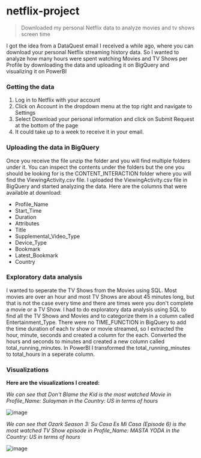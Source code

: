 # netflix-project
>Downloaded my personal Netflix data to analyze movies and tv shows screen time

I got the idea from a DataQuest email I received a while ago, where you can download your personal Netflix streaming history data. So I wanted to analyze how many hours were spent watching Movies and TV Shows per Profile by downloading the data and uploading it on BigQuery and visualizing it on PowerBI

### Getting the data

1. Log in to Netflix with your account
2. Click on Account in the dropdown menu at the top right and navigate to Settings
3. Select Download your personal information and click on Submit Request at the bottom of the page
4. It could take up to a week to receive it in your email.

### Uploading the data in BigQuery

Once you receive the file unzip the folder and you will find multiple folders under it. You can inspect the contents under the folders but the one you should be looking for is the CONTENT_INTERACTION folder where you will find the ViewingActivity.csv file. I uploaded the ViewingActivity.csv file in BigQuery and started analyzing the data. Here are the columns that were available at download:

- Profile_Name
- Start_Time
- Duration
- Attributes
- Title
- Supplemental_Video_Type
- Device_Type
- Bookmark
- Latest_Bookmark
- Country

### Exploratory data analysis

I wanted to seperate the TV Shows from the Movies using SQL. Most movies are over an hour and most TV Shows are about 45 minutes long, but that is not the case every time and there are times were you don't complete a movie or a TV Show. I had to do exploratory data analysis using SQL to find all the TV Shows and Movies and to categorize them in a column called Entertainment_Type. There were no TIME_FUNCTION in BigQuery to add the time duration of each tv show or movie streamed, so I extracted the hour, minute, seconds and created a column for the each. Converted the hours and seconds to minutes and created a new column called total_running_minutes. In PowerBI I transformed the total_running_minutes to total_hours in a seperate column.

### Visualizations

**Here are the visualizations I created:**

*We can see that Don't Blame the Kid is the most watched Movie in Profile_Name: Sulayman in the Country: US in terms of hours*

![image](https://user-images.githubusercontent.com/30465635/208797005-1c5ec96e-becf-41f1-8d03-d6dd2b966abc.png)


*We can see that Ozark Season 3: Su Casa Es Mi Casa (Episode 6) is the most watched TV Show episode in Profile_Name: MASTA YODA in the Country: US in terms of hours*

![image](https://user-images.githubusercontent.com/30465635/208797188-e304fad9-e355-44fa-a780-d5f02ea10fb5.png)

